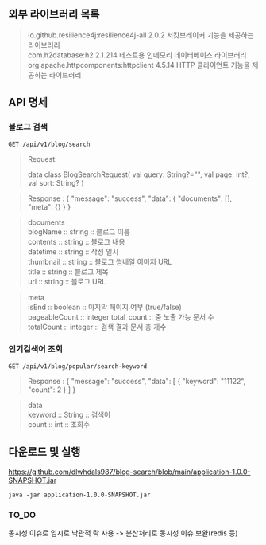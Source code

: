 
## 외부 라이브러리 목록

> io.github.resilience4j:resilience4j-all	2.0.2	서킷브레이커 기능을 제공하는 라이브러리  
com.h2database:h2	2.1.214	테스트용 인메모리 데이터베이스 라이브러리  
org.apache.httpcomponents:httpclient	4.5.14	HTTP 클라이언트 기능을 제공하는 라이브러리  


## API 명세

### 블로그 검색

```
GET /api/v1/blog/search
```

> Request: 
> 
> data class BlogSearchRequest(
val query: String?="",
val page: Int?,
val sort: String?
)

> Response : 
 {
"message": "success",
"data": {
"documents": [],
"meta": {}
}
}

>documents   
blogName :: string :: 블로그 이름  
contents :: string :: 블로그 내용  
datetime :: string :: 작성 일시  
thumbnail :: string :: 블로그 썸네일 이미지 URL  
title :: string :: 블로그 제목  
url :: string :: 블로그 URL

>meta  
isEnd ::	boolean ::	마지막 페이지 여부 (true/false)  
pageableCount ::	integer	total_count :: 중 노출 가능 문서 수  
totalCount ::	integer ::	검색 결과 문서 총 개수

### 인기검색어 조회

```
GET /api/v1/blog/popular/search-keyword
```

> Response : 
{
"message": "success",
"data": [
{
"keyword": "11122",
"count": 2
}
]
}

> data  
keyword ::	String ::	검색어  
count ::	int ::	조회수

## 다운로드 및 실행

https://github.com/dlwhdals987/blog-search/blob/main/application-1.0.0-SNAPSHOT.jar

```
java -jar application-1.0.0-SNAPSHOT.jar
```

### TO_DO
동시성 이슈로 임시로 낙관적 락 사용 -> 분산처리로 동시성 이슈 보완(redis 등)

